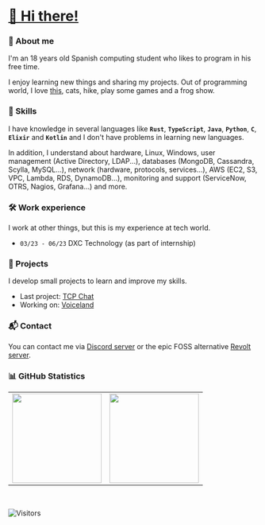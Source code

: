 # [👋 Hi there!](https://gatomo.es)

### 🍻 About me
I'm an 18 years old Spanish computing student who likes to program in his free time.

I enjoy learning new things and sharing my projects. Out of programming world, I love [this](https://www.youtube.com/watch?v=1LGVGekPSzo), cats, hike, play some games and a frog show.



### 🍃 Skills
I have knowledge in several languages like **`Rust`**, **`TypeScript`**, **`Java`**, **`Python`**, **`C`**, **`Elixir`** and **`Kotlin`** and I don't have problems in learning new languages.

In addition, I understand about hardware, Linux, Windows, user management (Active Directory, LDAP...), databases (MongoDB, Cassandra, Scylla, MySQL...), network (hardware, protocols, services...), AWS (EC2, S3, VPC, Lambda, RDS, DynamoDB...), monitoring and support (ServiceNow, OTRS, Nagios, Grafana...) and more.


### 🛠️ Work experience
I work at other things, but this is my experience at tech world.

- `03/23 - 06/23` DXC Technology (as part of internship)



### 🎍 Projects
I develop small projects to learn and improve my skills.
- Last project: [TCP Chat](https://github.com/gatomod/tcp-chat)
- Working on: [Voiceland](https://github.com/corenight/voiceland)



### 📬 Contact
You can contact me via [Discord server](https://discord.gg/E2yBpMq2Km) or the epic FOSS alternative [Revolt server](https://rvlt.gg/KFKFbrZm).



### 📊 GitHub Statistics
<table>
  <tr>
	<td align="center" style="padding=0;width=50%;">
	  <img align="center" style="padding=0;" src="https://github-readme-stats.vercel.app/api/?username=gatomod&show_icons=true&title_color=60a5fa&text_color=f8fafc&theme=react&hide_border=true&count_private=true&bg_color=0f172a" height="180" />
	</td>
	<td align="center" style="padding=0;width=50%;">
	  <img align="center" style="padding=0;" src="https://github-readme-stats.vercel.app/api/top-langs/?username=gatomod&title_color=60a5fa&text_color=f8fafc&theme=react&hide_border=true&count_private=true&layout=compact&bg_color=0f172a" height="180" />
	</td>
  </tr>
</table>

<br />

![Visitors](https://api.visitorbadge.io/api/visitors?path=https%3A%2F%2Fgithub.com%2Fgatomod&label=Visitors%20(since%20May%202023)&countColor=%23263759)


